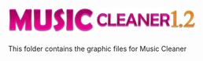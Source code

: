 ![Music Cleaner](MusicCleaner.png "Music Cleaner")
###
This folder contains the graphic files for Music Cleaner
